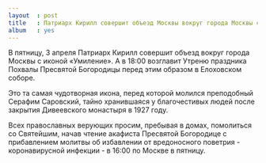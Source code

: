 ```yaml
---
layout  : post
title   : Патриарх Кирилл совершит объезд Москвы вокруг города Москвы с иконой «Умиление». 
album   : yes
---
```


В пятницу, 3 апреля Патриарх Кирилл совершит объезд вокруг города Москвы с иконой «Умиление». А в 18:00 возглавит Утреню праздника Похвалы Пресвятой Богородицы перед этим образом в Елоховском соборе. 

Это та самая чудотворная икона, перед которой молился преподобный Серафим Саровский, тайно хранившаяся у благочестивых людей после закрытия Дивеевского монастыря в 1927 году.

Всех православных верующих просим, пребывая в домах, помолиться со Святейшим, начав чтение акафиста Пресвятой Богородице с прибавлением молитвы об избавлении от вредоносного поветрия - коронавирусной инфекции - в 16:00 по Москве в пятницу.

